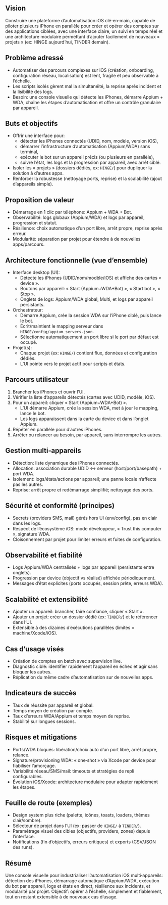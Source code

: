 ## Vision

Construire une plateforme d’automatisation iOS clé‑en‑main, capable de piloter plusieurs iPhone en parallèle pour créer et opérer des comptes sur des applications ciblées, avec une interface claire, un suivi en temps réel et une architecture modulaire permettant d’ajouter facilement de nouveaux « projets » (ex: HINGE aujourd’hui, TINDER demain).

## Problème adressé

- Automatiser des parcours complexes sur iOS (création, onboarding, configuration réseau, localisation) est lent, fragile et peu observable à l’échelle.
- Les scripts isolés gèrent mal la simultanéité, la reprise après incident et la lisibilité des logs.
- Besoin: une console visuelle qui détecte les iPhones, démarre Appium + WDA, chaîne les étapes d’automatisation et offre un contrôle granulaire par appareil.

## Buts et objectifs

- Offrir une interface pour:
  - détecter les iPhones connectés (UDID, nom, modèle, version iOS),
  - démarrer l’infrastructure d’automatisation (Appium/WDA) sans terminal,
  - exécuter le bot sur un appareil précis (ou plusieurs en parallèle),
  - suivre l’état, les logs et la progression par appareil, avec arrêt ciblé.
- Isoler les « projets » (dossiers dédiés, ex: `HINGE/`) pour dupliquer la solution à d’autres apps.
- Renforcer la robustesse (nettoyage ports, reprise) et la scalabilité (ajout d’appareils simple).

## Proposition de valeur

- Démarrage en 1 clic par téléphone: Appium + WDA + Bot.
- Observabilité: logs globaux (Appium/WDA) et logs par appareil, progression et statut.
- Résilience: choix automatique d’un port libre, arrêt propre, reprise après erreur.
- Modularité: séparation par projet pour étendre à de nouvelles apps/parcours.

## Architecture fonctionnelle (vue d’ensemble)

- Interface desktop (UI):
  - Détecte les iPhones (UDID/nom/modèle/iOS) et affiche des cartes « device ».
  - Boutons par appareil: « Start (Appium+WDA+Bot) », « Start bot », « Stop ».
  - Onglets de logs: Appium/WDA global, Multi, et logs par appareil persistants.
- Orchestrateur:
  - Démarre Appium, crée la session WDA sur l’iPhone ciblé, puis lance le bot.
  - Écrit/maintient le mapping serveur dans `HINGE/config/appium_servers.json`.
  - Sélectionne automatiquement un port libre si le port par défaut est occupé.
- Projet(s):
  - Chaque projet (ex: `HINGE/`) contient flux, données et configuration dédiés.
  - L’UI pointe vers le projet actif pour scripts et états.

## Parcours utilisateur

1. Brancher les iPhones et ouvrir l’UI.
2. Vérifier la liste d’appareils détectés (cartes avec UDID, modèle, iOS).
3. Pour un appareil: cliquer « Start (Appium+WDA+Bot) ».
   - L’UI démarre Appium, crée la session WDA, met à jour le mapping, lance le bot.
   - Les logs apparaissent dans la carte du device et dans l’onglet Appium.
4. Répéter en parallèle pour d’autres iPhones.
5. Arrêter ou relancer au besoin, par appareil, sans interrompre les autres.

## Gestion multi‑appareils

- Détection: liste dynamique des iPhones connectés.
- Allocation: association durable UDID ↔ serveur (host/port/basepath) + port WDA.
- Isolement: logs/états/actions par appareil; une panne locale n’affecte pas les autres.
- Reprise: arrêt propre et redémarrage simplifié; nettoyage des ports.

## Sécurité et conformité (principes)

- Secrets (providers SMS, mail) gérés hors UI (env/config), pas en clair dans les logs.
- Respect de l’écosystème iOS: mode développeur, « Trust this computer », signature WDA.
- Cloisonnement par projet pour limiter erreurs et fuites de configuration.

## Observabilité et fiabilité

- Logs Appium/WDA centralisés + logs par appareil (persistants entre onglets).
- Progression par device (objectif vs réalisé) affichée périodiquement.
- Messages d’état explicites (ports occupés, session prête, erreurs WDA).

## Scalabilité et extensibilité

- Ajouter un appareil: brancher, faire confiance, cliquer « Start ».
- Ajouter un projet: créer un dossier dédié (ex: `TINDER/`) et le référencer dans l’UI.
- Extensible à des dizaines d’exécutions parallèles (limites = machine/Xcode/iOS).

## Cas d’usage visés

- Création de comptes en batch avec supervision live.
- Diagnostic ciblé: identifier rapidement l’appareil en échec et agir sans bloquer les autres.
- Réplication du même cadre d’automatisation sur de nouvelles apps.

## Indicateurs de succès

- Taux de réussite par appareil et global.
- Temps moyen de création par compte.
- Taux d’erreurs WDA/Appium et temps moyen de reprise.
- Stabilité sur longues sessions.

## Risques et mitigations

- Ports/WDA bloqués: libération/choix auto d’un port libre, arrêt propre, relance.
- Signature/provisioning WDA: « one‑shot » via Xcode par device pour fiabiliser l’amorçage.
- Variabilité réseau/SMS/mail: timeouts et stratégies de repli configurables.
- Évolution iOS/Xcode: architecture modulaire pour adapter rapidement les étapes.

## Feuille de route (exemples)

- Design system plus riche (palette, icônes, toasts, loaders, thèmes clair/sombre).
- Sélecteur de projet dans l’UI (ex: passer de `HINGE/` à `TINDER/`).
- Paramétrage visuel des cibles (objectifs, providers, zones) depuis l’interface.
- Notifications (fin d’objectifs, erreurs critiques) et exports (CSV/JSON des runs).

## Résumé

Une console visuelle pour industrialiser l’automatisation iOS multi‑appareils: détection des iPhones, démarrage automatique d’Appium/WDA, exécution du bot par appareil, logs et états en direct, résilience aux incidents, et modularité par projet. Objectif: opérer à l’échelle, simplement et fiablement, tout en restant extensible à de nouveaux cas d’usage.

